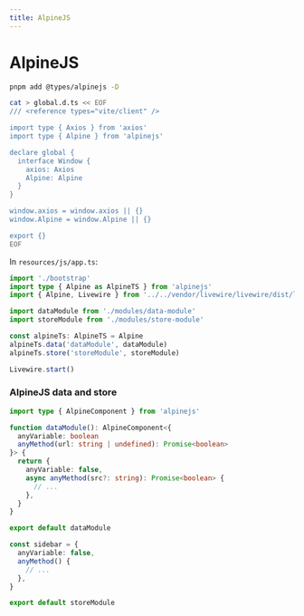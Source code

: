 ```yaml
---
title: AlpineJS
---
```


# AlpineJS

```bash
pnpm add @types/alpinejs -D
```

```bash
cat > global.d.ts << EOF
/// <reference types="vite/client" />

import type { Axios } from 'axios'
import type { Alpine } from 'alpinejs'

declare global {
  interface Window {
    axios: Axios
    Alpine: Alpine
  }
}

window.axios = window.axios || {}
window.Alpine = window.Alpine || {}

export {}
EOF
```

In `resources/js/app.ts`:

```ts [resources/js/app.ts]
import './bootstrap'
import type { Alpine as AlpineTS } from 'alpinejs'
import { Alpine, Livewire } from '../../vendor/livewire/livewire/dist/livewire.esm'

import dataModule from './modules/data-module'
import storeModule from './modules/store-module'

const alpineTs: AlpineTS = Alpine
alpineTs.data('dataModule', dataModule)
alpineTs.store('storeModule', storeModule)

Livewire.start()
```

### AlpineJS data and store

```ts [resources/js/data-module.ts]
import type { AlpineComponent } from 'alpinejs'

function dataModule(): AlpineComponent<{
  anyVariable: boolean
  anyMethod(url: string | undefined): Promise<boolean>
}> {
  return {
    anyVariable: false,
    async anyMethod(src?: string): Promise<boolean> {
      // ...
    },
  }
}

export default dataModule
```

```ts [resources/js/store-module.ts]
const sidebar = {
  anyVariable: false,
  anyMethod() {
    // ...
  },
}

export default storeModule
```
